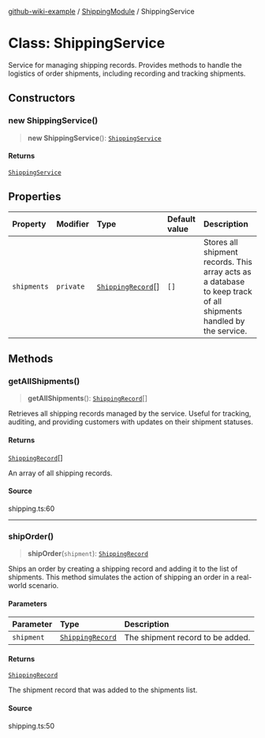 [github-wiki-example](../wiki/Home) / [ShippingModule](../wiki/ShippingModule) / ShippingService

# Class: ShippingService

Service for managing shipping records.
Provides methods to handle the logistics of order shipments, including recording and tracking shipments.

## Constructors

### new ShippingService()

> **new ShippingService**(): [`ShippingService`](../wiki/ShippingModule.Class.ShippingService)

#### Returns

[`ShippingService`](../wiki/ShippingModule.Class.ShippingService)

## Properties

| Property | Modifier | Type | Default value | Description |
| :------ | :------ | :------ | :------ | :------ |
| `shipments` | `private` | [`ShippingRecord`](../wiki/ShippingModule.Interface.ShippingRecord)[] | `[]` | Stores all shipment records. This array acts as a database to keep track of all shipments handled by the service. |

## Methods

### getAllShipments()

> **getAllShipments**(): [`ShippingRecord`](../wiki/ShippingModule.Interface.ShippingRecord)[]

Retrieves all shipping records managed by the service.
Useful for tracking, auditing, and providing customers with updates on their shipment statuses.

#### Returns

[`ShippingRecord`](../wiki/ShippingModule.Interface.ShippingRecord)[]

An array of all shipping records.

#### Source

shipping.ts:60

***

### shipOrder()

> **shipOrder**(`shipment`): [`ShippingRecord`](../wiki/ShippingModule.Interface.ShippingRecord)

Ships an order by creating a shipping record and adding it to the list of shipments.
This method simulates the action of shipping an order in a real-world scenario.

#### Parameters

| Parameter | Type | Description |
| :------ | :------ | :------ |
| `shipment` | [`ShippingRecord`](../wiki/ShippingModule.Interface.ShippingRecord) | The shipment record to be added. |

#### Returns

[`ShippingRecord`](../wiki/ShippingModule.Interface.ShippingRecord)

The shipment record that was added to the shipments list.

#### Source

shipping.ts:50

